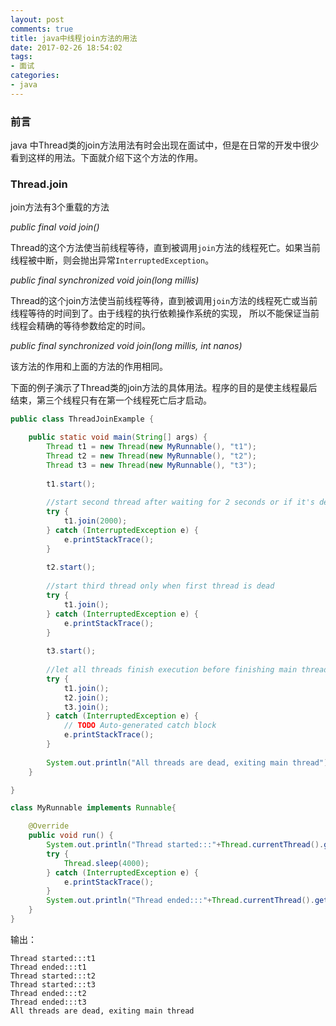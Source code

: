 ```yaml
---
layout: post
comments: true
title: java中线程join方法的用法
date: 2017-02-26 18:54:02
tags:
- 面试
categories:
- java
---
```


### 前言

java 中Thread类的join方法用法有时会出现在面试中，但是在日常的开发中很少看到这样的用法。下面就介绍下这个方法的作用。

<!-- more -->

### Thread.join

join方法有3个重载的方法

*public final void join()*

Thread的这个方法使当前线程等待，直到被调用`join`方法的线程死亡。如果当前线程被中断，则会抛出异常`InterruptedException`。

*public final synchronized void join(long millis)*

Thread的这个join方法使当前线程等待，直到被调用`join`方法的线程死亡或当前线程等待的时间到了。由于线程的执行依赖操作系统的实现， 所以不能保证当前线程会精确的等待参数给定的时间。

*public final synchronized void join(long millis, int nanos)*

该方法的作用和上面的方法的作用相同。


下面的例子演示了Thread类的join方法的具体用法。程序的目的是使主线程最后结束，第三个线程只有在第一个线程死亡后才启动。

```java
public class ThreadJoinExample {

    public static void main(String[] args) {
        Thread t1 = new Thread(new MyRunnable(), "t1");
        Thread t2 = new Thread(new MyRunnable(), "t2");
        Thread t3 = new Thread(new MyRunnable(), "t3");
        
        t1.start();
        
        //start second thread after waiting for 2 seconds or if it's dead
        try {
            t1.join(2000);
        } catch (InterruptedException e) {
            e.printStackTrace();
        }
        
        t2.start();
        
        //start third thread only when first thread is dead
        try {
            t1.join();
        } catch (InterruptedException e) {
            e.printStackTrace();
        }
        
        t3.start();
        
        //let all threads finish execution before finishing main thread
        try {
            t1.join();
            t2.join();
            t3.join();
        } catch (InterruptedException e) {
            // TODO Auto-generated catch block
            e.printStackTrace();
        }
        
        System.out.println("All threads are dead, exiting main thread");
    }

}

class MyRunnable implements Runnable{

    @Override
    public void run() {
        System.out.println("Thread started:::"+Thread.currentThread().getName());
        try {
            Thread.sleep(4000);
        } catch (InterruptedException e) {
            e.printStackTrace();
        }
        System.out.println("Thread ended:::"+Thread.currentThread().getName());
    }   
}
```

输出：

```
Thread started:::t1
Thread ended:::t1
Thread started:::t2
Thread started:::t3
Thread ended:::t2
Thread ended:::t3
All threads are dead, exiting main thread
```



